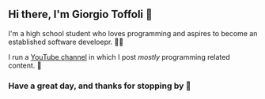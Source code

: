 ## Hi there, I'm Giorgio Toffoli 🌿

I'm a high school student who loves programming and aspires to become an established software develoepr. 👨‍💻

I run a [YouTube channel](https://youtube.com/giorgiotoffoli) in which I post *mostly* programming related content. 🍿

### Have a great day, and thanks for stopping by 👋
